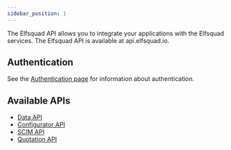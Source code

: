 ```yaml
---
sidebar_position: 1
---
```


The Elfsquad API allows you to integrate your applications with the Elfsquad services. The Elfsquad API is available at api.elfsquad.io.

## Authentication
See the [Authentication page](/docs/authentication) for information about authentication.

## Available APIs

* [Data API](/docs/spec/data/odata-service-for-namespace-default)
* [Configurator API](/docs/apis/configurator-api)
* [SCIM API](/docs/apis/scim-api)
* [Quotation API](/docs/apis/quotation-api)

